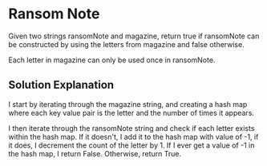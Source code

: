 # Ransom Note

Given two strings ransomNote and magazine, return true if ransomNote can be constructed by using the letters from magazine and false otherwise.

Each letter in magazine can only be used once in ransomNote.

## Solution Explanation

I start by iterating through the magazine string, and creating a hash map where each key value pair is the letter and the number of times it appears.

I then iterate through the ransomNote string and check if each letter exists within the hash map. If it doesn't, I add it to the hash map with value of -1, if it does, I decrement the count of the letter by 1. If I ever get a value of -1 in the hash map, I return False. Otherwise, return True. 